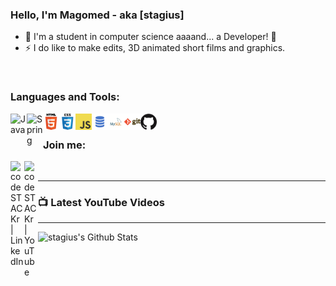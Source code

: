 ### Hello, I'm Magomed - aka [stagius]

- 🔭 I'm a student in computer science aaaand... a Developer! 🤣
- ⚡ I do like to make edits, 3D animated short films and graphics.

<br />

### Languages and Tools:

<img align="left" alt="Java" width="26px" src="https://juhi0903.github.io/static/media/java.992d43d2.png" />
<!-- https://juhi0903.github.io/static/media/java.992d43d2.png -->
<img align="left" alt="Spring" width="26px" src="https://juhi0903.github.io/static/media/spring.793b3b97.png" />
<img align="left" alt="HTML5" width="26px" src="https://raw.githubusercontent.com/github/explore/80688e429a7d4ef2fca1e82350fe8e3517d3494d/topics/html/html.png" />
<img align="left" alt="CSS3" width="26px" src="https://raw.githubusercontent.com/github/explore/80688e429a7d4ef2fca1e82350fe8e3517d3494d/topics/css/css.png" />
<img align="left" alt="JavaScript" width="26px" src="https://raw.githubusercontent.com/github/explore/80688e429a7d4ef2fca1e82350fe8e3517d3494d/topics/javascript/javascript.png" />
<img align="left" alt="SQL" width="26px" src="https://raw.githubusercontent.com/github/explore/80688e429a7d4ef2fca1e82350fe8e3517d3494d/topics/sql/sql.png" />
<img align="left" alt="MySQL" width="26px" src="https://raw.githubusercontent.com/github/explore/80688e429a7d4ef2fca1e82350fe8e3517d3494d/topics/mysql/mysql.png" />
<img align="left" alt="Git" width="26px" src="https://raw.githubusercontent.com/github/explore/80688e429a7d4ef2fca1e82350fe8e3517d3494d/topics/git/git.png" />
<img align="left" alt="GitHub" width="26px" src="https://raw.githubusercontent.com/github/explore/78df643247d429f6cc873026c0622819ad797942/topics/github/github.png" />

<br />

### Join me:

[<img align="left" alt="codeSTACKr | LinkedIn" width="22px" src="https://cdn.jsdelivr.net/npm/simple-icons@v3/icons/linkedin.svg" />][linkedin]
[<img align="left" alt="codeSTACKr | YouTube" width="22px" src="https://cdn.jsdelivr.net/npm/simple-icons@v3/icons/youtube.svg" />][youtube]

<br />

---

### 📺 Latest YouTube Videos
<!-- YOUTUBE:START -->
<!-- YOUTUBE:END -->

---

<img align="left" alt="stagius's Github Stats" src="https://github-readme-stats.codestackr.vercel.app/api?username=stagius&show_icons=true&hide_border=true" />

[youtube]: https://youtube.com/chechenmohmad
[linkedin]: https://linkedin.com/in/magomed-istabiev-573099130/